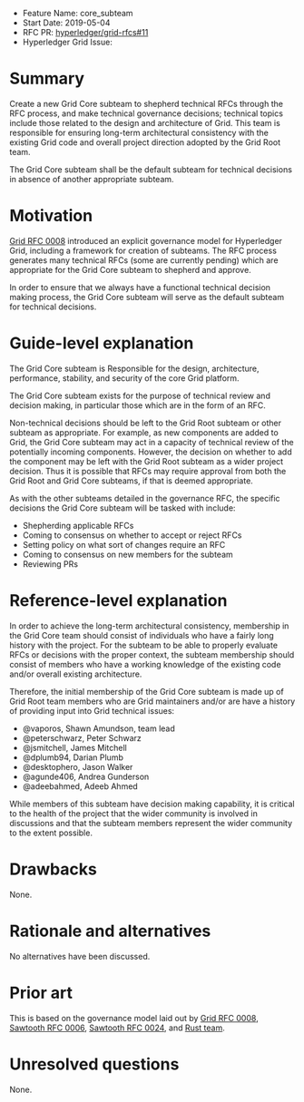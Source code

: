 - Feature Name: core_subteam
- Start Date: 2019-05-04
- RFC PR: [hyperledger/grid-rfcs#11](https://github.com/hyperledger/grid-rfcs/pull/11)
- Hyperledger Grid Issue:

# Summary
[summary]: #summary

Create a new Grid Core subteam to shepherd technical RFCs through the RFC
process, and make technical governance decisions; technical topics include
those related to the design and architecture of Grid. This team is responsible
for ensuring long-term architectural consistency with the existing Grid code
and overall project direction adopted by the Grid Root team.

The Grid Core subteam shall be the default subteam for technical decisions in
absence of another appropriate subteam.

# Motivation
[motivation]: #motivation

[Grid RFC 0008](https://github.com/hyperledger/grid-rfcs/blob/master/text/0008-grid-governance.md)
introduced an explicit governance model for Hyperledger Grid, including
a framework for creation of subteams.  The RFC process generates many
technical RFCs (some are currently pending) which are appropriate for the
Grid Core subteam to shepherd and approve.

In order to ensure that we always have a functional technical decision making
process, the Grid Core subteam will serve as the default subteam for technical
decisions.

# Guide-level explanation
[guide-level-explanation]: #guide-level-explanation

The Grid Core subteam is Responsible for the design, architecture, performance,
stability, and security of the core Grid platform.

The Grid Core subteam exists for the purpose of technical review and decision
making, in particular those which are in the form of an RFC.

Non-technical decisions should be left to the Grid Root subteam or other
subteam as appropriate.  For example, as new components are added to Grid, the
Grid Core subteam may act in a capacity of technical review of the potentially
incoming components. However, the decision on whether to add the component may
be left with the Grid Root subteam as a wider project decision. Thus it is
possible that RFCs may require approval from both the Grid Root and Grid Core
subteams, if that is deemed appropriate.

As with the other subteams detailed in the governance RFC, the specific
decisions the Grid Core subteam will be tasked with include:

- Shepherding applicable RFCs
- Coming to consensus on whether to accept or reject RFCs
- Setting policy on what sort of changes require an RFC
- Coming to consensus on new members for the subteam
- Reviewing PRs

# Reference-level explanation
[reference-level-explanation]: #reference-level-explanation

In order to achieve the long-term architectural consistency, membership in the
Grid Core team should consist of individuals who have a fairly long history
with the project. For the subteam to be able to properly evaluate RFCs or
decisions with the proper context, the subteam membership should consist of
members who have a working knowledge of the existing code and/or overall
existing architecture.

Therefore, the initial membership of the Grid Core subteam is made up of Grid
Root team members who are Grid maintainers and/or are have a history of
providing input into Grid technical issues:

- @vaporos, Shawn Amundson, team lead
- @peterschwarz, Peter Schwarz
- @jsmitchell, James Mitchell
- @dplumb94, Darian Plumb
- @desktophero, Jason Walker
- @agunde406, Andrea Gunderson
- @adeebahmed, Adeeb Ahmed

While members of this subteam have decision making capability, it is critical
to the health of the project that the wider community is involved in
discussions and that the subteam members represent the wider community to
the extent possible.

# Drawbacks
[drawbacks]: #drawbacks

None.

# Rationale and alternatives
[alternatives]: #alternatives

No alternatives have been discussed.

# Prior art
[prior-art]: #prior-art

This is based on the governance model laid out by
[Grid RFC 0008](https://github.com/hyperledger/grid-rfcs/blob/master/text/0008-grid-governance.md),
[Sawtooth RFC 0006](https://github.com/hyperledger/sawtooth-rfcs/blob/master/text/0006-sawtooth-governance.md),
[Sawtooth RFC 0024](https://github.com/hyperledger/sawtooth-rfcs/blob/master/text/0024-core-subteam.md),
and
[Rust team](https://github.com/rust-lang/rfcs/blob/master/text/1683-docs-team.md).

# Unresolved questions
[unresolved]: #unresolved-questions

None.

